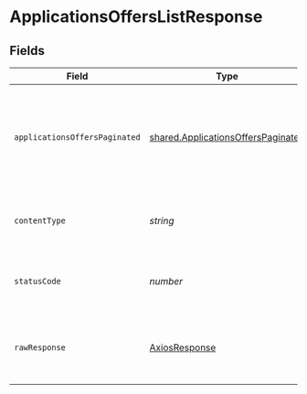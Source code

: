 # ApplicationsOffersListResponse


## Fields

| Field                                                                                           | Type                                                                                            | Required                                                                                        | Description                                                                                     |
| ----------------------------------------------------------------------------------------------- | ----------------------------------------------------------------------------------------------- | ----------------------------------------------------------------------------------------------- | ----------------------------------------------------------------------------------------------- |
| `applicationsOffersPaginated`                                                                   | [shared.ApplicationsOffersPaginated](../../../sdk/models/shared/applicationsofferspaginated.md) | :heavy_minus_sign:                                                                              | The offers related to the application with the given identifier were retrieved.                 |
| `contentType`                                                                                   | *string*                                                                                        | :heavy_check_mark:                                                                              | HTTP response content type for this operation                                                   |
| `statusCode`                                                                                    | *number*                                                                                        | :heavy_check_mark:                                                                              | HTTP response status code for this operation                                                    |
| `rawResponse`                                                                                   | [AxiosResponse](https://axios-http.com/docs/res_schema)                                         | :heavy_minus_sign:                                                                              | Raw HTTP response; suitable for custom response parsing                                         |